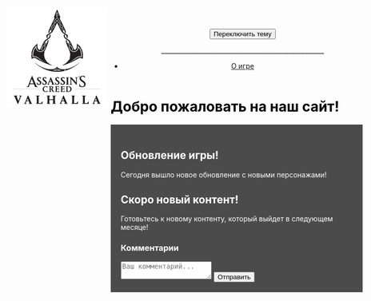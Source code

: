 <!DOCTYPE html>
<html lang="ru">
<head>
    <meta charset="UTF-8">
    <meta name="viewport" content="width=device-width, initial-scale=1.0">
    <link rel="stylesheet" href="style.css">
    <title>Главная страница</title>
    <style>
        body {
            background-image: url('images/background.jpg');
            background-size: cover;
            background-position: center;
            background-attachment: fixed;
            transition: background-color 0.5s;
            color: black;
        }
        .logo {
            width: 200px;
            position: absolute;
            top: 20px;
            left: 20px;
            opacity: 0;
            transform: scale(0.5);
            animation: fadeIn 1s ease-in-out forwards;
        }
        @keyframes fadeIn {
            from {
                opacity: 0;
                transform: scale(0.5);
            }
            to {
                opacity: 1;
                transform: scale(1);
            }
        }
        @media (max-width: 768px) {
            .logo {
                width: 150px;
                top: 10px;
                left: 10px;
            }
        }
        .news {
            padding: 20px;
            background: rgba(0, 0, 0, 0.7);
            color: white;
        }
        .dark-theme {
            background-color: #121212;
            color: white;
        }
        .modal {
            display: none;
            position: fixed;
            z-index: 1;
            left: 0;
            top: 0;
            width: 100%;
            height: 100%;
            overflow: auto;
            background-color: rgb(0,0,0);
            background-color: rgba(0,0,0,0.4);
            padding-top: 60px;
        }
        .modal-content {
            background-color: #fefefe;
            margin: 5% auto;
            padding: 20px;
            border: 1px solid #888;
            width: 80%;
        }
        .close {
            color: #aaa;
            float: right;
            font-size: 28px;
            font-weight: bold;
        }
        .close:hover,
        .close:focus {
            color: black;
            text-decoration: none;
            cursor: pointer;
        }
        .comments {
            margin-top: 20px;
        }
        #comments-list p {
            margin: 5px 0;
            padding: 10px;
            background: rgba(255, 255, 255, 0.2);
            border-radius: 5px;
        }
    </style>
</head>
<body>
    <header>
        <img src="7huhhhhhhhhhhhhhhhhhhhhhhhhhhhh.jpg" alt="Логотип сайта" class="logo" loading="lazy" id="logo">
        <nav>
            <ul>
                <button id="toggle-theme">Переключить тему</button>
                <p>___________________________________________________</p>
                <li><a href="2part.html">О игре</a></li>
            </ul>
        </nav>
    </header>
    <main>
        <h1>Добро пожаловать на наш сайт!</h1>
    </main>
    <div id="modal" class="modal">
        <div class="modal-content">
            <span class="close">&times;</span>
            <p>Вы кликнули на логотип!</p>
        </div>
    </div>
    <section class="news">
        <article>
            <h2>Обновление игры!</h2>
            <p>Сегодня вышло новое обновление с новыми персонажами!</p>
        </article>
        <article>
            <h2>Скоро новый контент!</h2>
            <p>Готовьтесь к новому контенту, который выйдет в следующем месяце!</p>
        </article>
        <section class="comments">
            <h3>Комментарии</h3>
            <form id="comment-form">
                <textarea id="comment" placeholder="Ваш комментарий..." required></textarea>
                <button type="submit">Отправить</button>
            </form>
            <div id="comments-list"></div>
        </section>
    </section>
    <script>
        // Переключение темного и светлого режима
        const toggleButton = document.getElementById('toggle-theme');
                toggleButton.addEventListener('click', () => {
            document.body.classList.toggle('dark-theme');
        });
        // Модальное окно при клике на логотип
        const logo = document.getElementById('logo');
        const modal = document.getElementById('modal');
        const closeModal = document.getElementsByClassName('close')[0];
        logo.addEventListener('click', () => {
            modal.style.display = 'block';
        });
        closeModal.onclick = function() {
            modal.style.display = 'none';
        }
        window.onclick = function(event) {
            if (event.target == modal) {
                modal.style.display = 'none';
            }
        }
        // Обработка комментариев
        const commentForm = document.getElementById('comment-form');
        const commentsList = document.getElementById('comments-list');
        if (commentForm) {
            commentForm.addEventListener('submit', function(event) {
                event.preventDefault(); // Предотвращаем перезагрузку страницы
                const commentText = document.getElementById('comment').value; // Получаем текст комментария
                const newComment = document.createElement('p'); // Создаем новый элемент для комментария
                newComment.textContent = commentText; // Добавляем текст комментария
                commentsList.appendChild(newComment); // Добавляем комментарий в список
                commentForm.reset(); // Очищаем форму
            });
        }
    </script>
</body>
</html>

       
